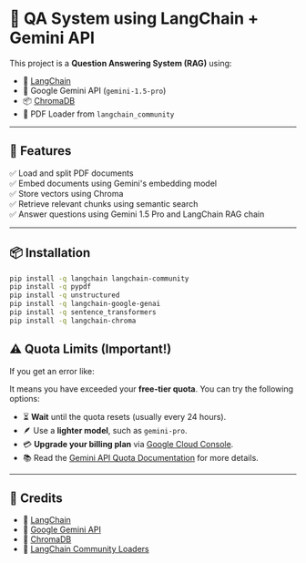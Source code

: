 # 📄 QA System using LangChain + Gemini API

This project is a **Question Answering System (RAG)** using:
- 🧠 [LangChain](https://www.langchain.com/)
- 💬 Google Gemini API (`gemini-1.5-pro`)
- 📦 [ChromaDB](https://www.trychroma.com/)
- 📑 PDF Loader from `langchain_community`

---

## 🚀 Features

✅ Load and split PDF documents  
✅ Embed documents using Gemini's embedding model  
✅ Store vectors using Chroma  
✅ Retrieve relevant chunks using semantic search  
✅ Answer questions using Gemini 1.5 Pro and LangChain RAG chain

---

## 📦 Installation

```bash
pip install -q langchain langchain-community
pip install -q pypdf
pip install -q unstructured
pip install -q langchain-google-genai
pip install -q sentence_transformers
pip install -q langchain-chroma
```
## ⚠️ Quota Limits (Important!)

If you get an error like:


It means you have exceeded your **free-tier quota**. You can try the following options:

- ⏳ **Wait** until the quota resets (usually every 24 hours).
- 🪶 Use a **lighter model**, such as `gemini-pro`.
- 💳 **Upgrade your billing plan** via [Google Cloud Console](https://console.cloud.google.com/).
- 📚 Read the [Gemini API Quota Documentation](https://ai.google.dev/gemini-api/docs/rate-limits) for more details.

---

## 📌 Credits

- 🔗 [LangChain](https://www.langchain.com/)
- 🔗 [Google Gemini API](https://ai.google.dev/)
- 🔗 [ChromaDB](https://www.trychroma.com/)
- 🔗 [LangChain Community Loaders](https://docs.langchain.com/docs/modules/data_connection/document_loaders/)


